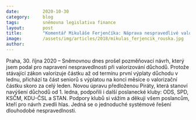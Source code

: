 ```yaml
---
date:         2020-10-30
category:     blog
tags:         sněmovna legislativa finance
layout:       post
title:        "Komentář Mikuláše Ferjenčíka: Náprava nespravedlivé valorizace prošla i přes odpor vládních stran"
image:        /assets/img/articles/2018/mikulas_ferjencik_rouska.jpg
author:       
--- 
```



Praha, 30. října 2020 – Sněmovnou dnes prošel pozměňovací návrh, který jsem podal pro napravení nespravedlnosti při valorizování důchodů. Protože stávající zákon valorizuje částku až od termínu první výplaty důchodu v lednu, přichází ta část seniorů s výplatou na konci měsíce o valorizační částku skoro za celý leden. Novou úpravu předloženou Piráty, která stanoví navýšení důchodů od 1. ledna, podpořili i další poslanecké kluby: ODS, SPD, KSČM, KDU-ČSL a STAN. Podpory klubů si vážím a děkuji všem poslancům, kteří pro návrh zvedli hlas. Jedná se o jednoduché systémové řešení dlouhodobé nespravedlnosti.

 
